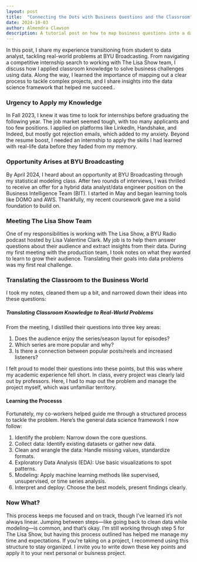 ```yaml
---
layout: post
title:  "Connecting the Dots with Business Questions and the Classroom"
date: 2024-10-03
author: Almendra Clawson
description: A tutorial post on how to map business questions into a data science process.
---
```


<p class="intro"><span class="dropcap">I</span>n this post, I share my experience transitioning from student to data analyst, tackling real-world problems at BYU Broadcasting. From navigating a competitive internship search to working with The Lisa Show team, I discuss how I applied classroom knowledge to solve business challenges using data. Along the way, I learned the importance of mapping out a clear process to tackle complex projects, and I share insights into the data science framework that helped me succeed..</p>


### Urgency to Apply my Knowledge

In Fall 2023, I knew it was time to look for internships before graduating the following year. The job market seemed tough, with too many applicants and too few positions. I applied on platforms like LinkedIn, Handshake, and Indeed, but mostly got rejection emails, which added to my anxiety. Beyond the resume boost, I needed an internship to apply the skills I had learned with real-life data before they faded from my memory. 

### Opportunity Arises at BYU Broadcasting

By April 2024, I heard about an opportunity at BYU Broadcasting through my statistical modeling class. After two rounds of interviews, I was thrilled to receive an offer for a hybrid data analyst/data engineer position on the Business Intelligence Team (BIT). I started in May and began learning tools like DOMO and AWS. Thankfully, my recent coursework gave me a solid foundation to build on.

### Meeting The Lisa Show Team

One of my responsibilities is working with The Lisa Show, a BYU Radio podcast hosted by Lisa Valentine Clark. My job is to help them answer questions about their audience and extract insights from their data. During my first meeting with the production team, I took notes on what they wanted to learn to grow their audience. Translating their goals into data problems was my first real challenge.

### Translating the Classroom to the Business World

I took my notes, cleaned them up a bit, and narrowed down their ideas into these questions:

##### Translating Classroom Knowledge to Real-World Problems
From the meeting, I distilled their questions into three key areas:

1. Does the audience enjoy the series/season layout for episodes?
2. Which series are more popular and why?
3. Is there a connection between popular posts/reels and increased listeners?

I felt proud to model their questions into these points, but this was where my academic experience fell short. In class, every project was clearly laid out by professors. Here, I had to map out the problem and manage the project myself, which was unfamiliar territory.

#### Learning the Processs
Fortunately, my co-workers helped guide me through a structured process to tackle the problem. Here’s the general data science framework I now follow:

1. Identify the problem: Narrow down the core questions.
2. Collect data: Identify existing datasets or gather new data.
3. Clean and wrangle the data: Handle missing values, standardize formats.
4. Exploratory Data Analysis (EDA): Use basic visualizations to spot patterns.
5. Modeling: Apply machine learning methods like supervised, unsupervised, or time series analysis.
6. Interpret and deploy: Choose the best models, present findings clearly.

### Now What?
This process keeps me focused and on track, though I’ve learned it’s not always linear. Jumping between steps—like going back to clean data while modeling—is common, and that’s okay. I’m still working through step 5 for The Lisa Show, but having this process outlined has helped me manage my time and expectations. If you're taking on a project, I recommend using this structure to stay organized. I invite you to write down these key points and apply it to your next personal or buisness project.